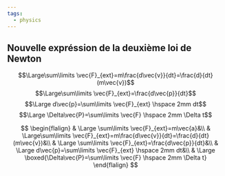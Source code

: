 ```yaml
---
tags:
  - physics
---
```


## Nouvelle expréssion de la deuxième loi de Newton
$$\Large\sum\limits \vec{F}_{ext}=m\frac{d\vec{v}}{dt}=\frac{d}{dt}(m\vec{v})$$ $$\Large\sum\limits \vec{F}_{ext}=\frac{d\vec{p}}{dt}$$ $$\Large d\vec{p}=\sum\limits \vec{F}_{ext} \hspace 2mm dt$$ $$\Large \Delta\vec{P}=\sum\limits \vec{F} \hspace 2mm \Delta t$$


$$
\begin{flalign}
& \Large \sum\limits \vec{F}_{ext}=m\vec{a}&\\
& \Large\sum\limits \vec{F}_{ext}=m\frac{d\vec{v}}{dt}=\frac{d}{dt}(m\vec{v})&\\
& \Large \sum\limits \vec{F}_{ext}=\frac{d\vec{p}}{dt}&\\
& \Large d\vec{p}=\sum\limits \vec{F}_{ext} \hspace 2mm dt&\\
& \Large \boxed{\Delta\vec{P}=\sum\limits \vec{F} \hspace 2mm \Delta t}
\end{flalign}
$$
